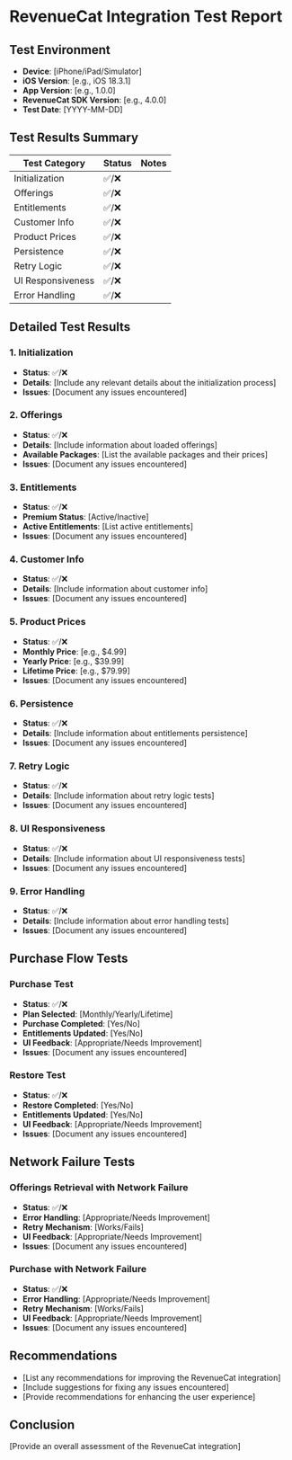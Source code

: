 # RevenueCat Integration Test Report

## Test Environment
- **Device**: [iPhone/iPad/Simulator]
- **iOS Version**: [e.g., iOS 18.3.1]
- **App Version**: [e.g., 1.0.0]
- **RevenueCat SDK Version**: [e.g., 4.0.0]
- **Test Date**: [YYYY-MM-DD]

## Test Results Summary

| Test Category | Status | Notes |
|---------------|--------|-------|
| Initialization | ✅/❌ | |
| Offerings | ✅/❌ | |
| Entitlements | ✅/❌ | |
| Customer Info | ✅/❌ | |
| Product Prices | ✅/❌ | |
| Persistence | ✅/❌ | |
| Retry Logic | ✅/❌ | |
| UI Responsiveness | ✅/❌ | |
| Error Handling | ✅/❌ | |

## Detailed Test Results

### 1. Initialization
- **Status**: ✅/❌
- **Details**: [Include any relevant details about the initialization process]
- **Issues**: [Document any issues encountered]

### 2. Offerings
- **Status**: ✅/❌
- **Details**: [Include information about loaded offerings]
- **Available Packages**: [List the available packages and their prices]
- **Issues**: [Document any issues encountered]

### 3. Entitlements
- **Status**: ✅/❌
- **Premium Status**: [Active/Inactive]
- **Active Entitlements**: [List active entitlements]
- **Issues**: [Document any issues encountered]

### 4. Customer Info
- **Status**: ✅/❌
- **Details**: [Include information about customer info]
- **Issues**: [Document any issues encountered]

### 5. Product Prices
- **Status**: ✅/❌
- **Monthly Price**: [e.g., $4.99]
- **Yearly Price**: [e.g., $39.99]
- **Lifetime Price**: [e.g., $79.99]
- **Issues**: [Document any issues encountered]

### 6. Persistence
- **Status**: ✅/❌
- **Details**: [Include information about entitlements persistence]
- **Issues**: [Document any issues encountered]

### 7. Retry Logic
- **Status**: ✅/❌
- **Details**: [Include information about retry logic tests]
- **Issues**: [Document any issues encountered]

### 8. UI Responsiveness
- **Status**: ✅/❌
- **Details**: [Include information about UI responsiveness tests]
- **Issues**: [Document any issues encountered]

### 9. Error Handling
- **Status**: ✅/❌
- **Details**: [Include information about error handling tests]
- **Issues**: [Document any issues encountered]

## Purchase Flow Tests

### Purchase Test
- **Status**: ✅/❌
- **Plan Selected**: [Monthly/Yearly/Lifetime]
- **Purchase Completed**: [Yes/No]
- **Entitlements Updated**: [Yes/No]
- **UI Feedback**: [Appropriate/Needs Improvement]
- **Issues**: [Document any issues encountered]

### Restore Test
- **Status**: ✅/❌
- **Restore Completed**: [Yes/No]
- **Entitlements Updated**: [Yes/No]
- **UI Feedback**: [Appropriate/Needs Improvement]
- **Issues**: [Document any issues encountered]

## Network Failure Tests

### Offerings Retrieval with Network Failure
- **Status**: ✅/❌
- **Error Handling**: [Appropriate/Needs Improvement]
- **Retry Mechanism**: [Works/Fails]
- **UI Feedback**: [Appropriate/Needs Improvement]
- **Issues**: [Document any issues encountered]

### Purchase with Network Failure
- **Status**: ✅/❌
- **Error Handling**: [Appropriate/Needs Improvement]
- **Retry Mechanism**: [Works/Fails]
- **UI Feedback**: [Appropriate/Needs Improvement]
- **Issues**: [Document any issues encountered]

## Recommendations
- [List any recommendations for improving the RevenueCat integration]
- [Include suggestions for fixing any issues encountered]
- [Provide recommendations for enhancing the user experience]

## Conclusion
[Provide an overall assessment of the RevenueCat integration] 